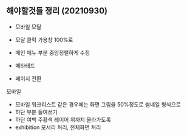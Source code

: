 ## 해야할것들 정리 (20210930)

- 모바일 모달

- 모달 클릭 가용창 100%로

- 메인 메뉴 부분 중앙정렬하게 수정

- 메타테드

- 페이지 전환

모바일
- 모바일 워크리스트 같은 경우에는 화면 그림을 50%정도로 썸네일 형식으로
- 하단 부분 들여쓰기
- 하단 여백 주황색 레이어 위까지 올라가도록
- exhibition 모서리 처리, 전체화면 처리
